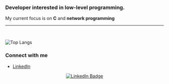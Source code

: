 ### Developer interested in low-level programming.

My current focus is on **C** and **network programming** 

---

<br>

![Top Langs](https://github-readme-stats.vercel.app/api/top-langs/?username=altCourier&layout=compact)


### Connect with me

-   [LinkedIn](https://www.linkedin.com/in/slauluyol/)

<p align="center">
  <a href="https://linkedin.com/in/YOUR_USERNAME" target="_blank">
    <img src="https://img.shields.io/badge/LinkedIn-0077B5?style=for-the-badge&logo=linkedin&logoColor=white" alt="LinkedIn Badge"/>
  </a>
</p>
